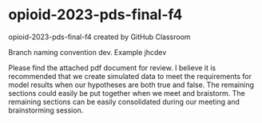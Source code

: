 # opioid-2023-pds-final-f4

opioid-2023-pds-final-f4 created by GitHub Classroom

Branch naming convention <initials>dev. Example jhcdev

Please find the attached pdf document for review. I believe it is recommended that we create simulated data to meet the requirements for model results when our hypotheses are both true and false. The remaining sections could easily be put together when we meet and braistorm. The remaining sections can be easily consolidated during our meeting and brainstorming session.
